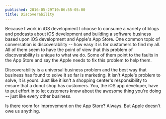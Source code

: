 ```yaml
---
published: 2016-05-29T10:06:55-05:00
title: Discoverability
---
```

Because I work in iOS development I choose to consume a variety of blogs and podcasts about iOS development and building a software business based upon iOS development and Apple's App Store. One common topic of conversation is discoverability -- how easy it is for customers to find my all. All of them seem to have the point of view that this problem of discoverability is unique to what we do. Some of them point to the faults in the App Store and say the Apple needs to fix this problem to help them.

Discoverability is a universal business problem and the best way that business has found to solve it so far is marketing. It isn't Apple's problem to solve, it is yours. Just like it isn't a shopping center's responsibility to ensure that a donut shop has customers. You, the iOS app developer, have to put effort in to let customers know about the awesome thing you're doing -- just like every other business.

Is there room for improvement on the App Store? Always. But Apple doesn't owe us anything.
